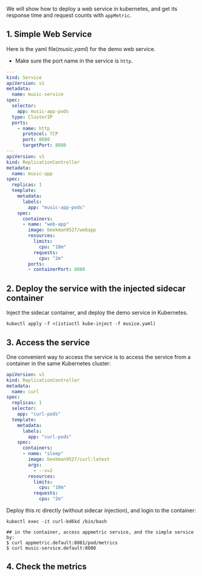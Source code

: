 We will show how to deploy a web service in kubernetes, and get its response time and request counts with `appMetric`.

## 1. Simple Web Service
Here is the yaml file(*music.yaml*) for the demo web service.

* Make sure the port name in the service is `http`. 


```yaml
---
kind: Service
apiVersion: v1
metadata:
  name: music-service
spec:
  selector:
    app: music-app-pods
  type: ClusterIP
  ports:
    - name: http
      protocol: TCP
      port: 8080
      targetPort: 8080
---
apiVersion: v1
kind: ReplicationController
metadata:
  name: music-app
spec:
  replicas: 1
  template:
    metadata:
      labels:
        app: "music-app-pods"
    spec:
      containers:
      - name: "web-app"
        image: beekman9527/webapp
        resources:
          limits:
            cpu: "10m"
          requests:
            cpu: "2m"
        ports: 
        - containerPort: 8080
```

## 2. Deploy the service with the injected sidecar container
Inject the sidecar container, and deploy the demo service in Kubernetes.
```console
kubectl apply -f <(istioctl kube-inject -f musice.yaml)
```

## 3. Access the service
One convenient way to access the service is to access the service from a container in the same Kubernetes cluster:
```yaml
apiVersion: v1
kind: ReplicationController
metadata:
  name: curl
spec:
  replicas: 1
  selector:
    app: "curl-pods"
  template:
    metadata:
      labels:
        app: "curl-pods"
    spec:
      containers:
      - name: "sleep"
        image: beekman9527/curl:latest
        args:
          - --v=2
        resources:
          limits:
            cpu: "10m"
          requests:
            cpu: "2m"
```

Deploy this rc directly (without sidecar injection), and login to the container:
```console
kubectl exec -it curl-bd6kd /bin/bash

## in the container, access appmetric service, and the simple service by:
$ curl appmetric.default:8081/pod/metrics
$ curl music-service.default:8080
```





## 4. Check the metrics
